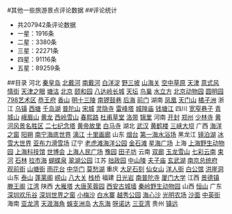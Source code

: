 #其他一些旅游景点评论数据
##评论统计
* 共207942条评论数据
* 一星：1916条
* 二星：3380条
* 三星：22271条
* 四星：91116条
* 五星：89259条

##目录
河北 [秦皇岛](qinghuangdao.txt) [北戴河](beidaihe.txt) [南戴河](nandaihe.txt) [白洋淀](baiyangdian.txt) [野三坡](yesanpo.txt) [山海关](shanhaiguan.txt) [空中草原](baodingkongzhongcaoyuan.txt)
[天津](tianjin.txt) [意式风情街](yishifengqingjie.txt) [天津之眼](tianjinzhiyan.txt) [塘沽](tanggu.txt)
[北京](beijing.txt) [颐和园](yiheyuan.txt) [八达岭长城](badalingchangcheng.txt) [天坛](tiantan.txt) [鸟巢](niaochao.txt) [水立方](shuilifang.txt) [北京动物园](beijingdongwuyuan.txt) [圆明园](yuanmingyuan.txt) [798艺术区](798yishuqu.txt) [恭王府](gongwangfu.txt) [香山](xiangshan.txt) [明十三陵](mingshisanling.txt) [南锣鼓巷](nanluoguxiang.txt) [后海](houhai.txt) [前门](qianmen.txt)
湖南 [凤凰](fenghuang.txt) [天门山](zhangjiajietianmenshan.txt) [橘子洲](juzizhou.txt)
浙江 [乌镇](wuzhen.txt) [西塘](xitang.txt) [千岛湖](qiandaohu.txt) [普陀山](putuoshan.txt) [宋城](songcheng.txt) [灵隐寺](lingyinsi.txt) [雷峰塔](leifengta.txt) [城隍庙](ningbochenghuangmiao.txt) [钱塘江](qiantangjiang.txt)
四川 [宽窄巷子](kuanzhaixiangzi.txt) [青城山](qingchengshan.txt) [峨眉山](emeishan.txt) [黄龙](huanglong.txt) [西岭雪山](xilingxueshan.txt) [春熙路](chunxilu.txt) [杜甫草堂](dufucaotang.txt) [洛带](luodai.txt) [锦里](jinli.txt)
河南 [开封](kaifeng.txt) [郑州](zhengzhou.txt) [少林寺](shaolinsi.txt) [黄河风景名胜区](huanghefengjingmingshengqu.txt) [二七纪念塔](erqijinianta.txt) [黄帝故里](huangdiguli.txt) [白马寺](baimasi.txt)
湖北 [武汉](wuhan.txt) [黄鹤楼](huanghelou.txt) [三峡大坝](sanxiadaba.txt)
广西 [海洋之窗](haiyangzhichuang.txt) [阳朔](yangshuo.txt) [南宁海底世界](nanninghaidishijie.txt) [漓江](guilinlijiang.txt) [十里画廊](shilihualang.txt)
山东 [烟台](yantai.txt) [第一海水浴场](diyihaishuiyuchang.txt)
黑龙江 [镜泊湖](jingbohu.txt) [冰雪大世界](bingxuedashijie.txt) [亚布力滑雪场](yabulihuaxuechang.txt)
辽宁 [老虎滩海洋公园](laohutanhaiyanggongyuan.txt) [金石滩](jinshitan.txt) [星海广场](xinghaiguangchang.txt)
上海 [上海野生动物园](shanghaiyeshengdongwuyuan.txt) [上海科技馆](shanghaikejiguan.txt) [世博会](shibohui.txt) [上海人民广场](shanghairenminguangchang.txt) [豫园](shanghaiyuyuan.txt) [田子坊](tianzifang.txt)
云南 [双廊](shuanglang.txt) [玉龙雪山](yulongxueshan.txt) [七彩云南](qicaiyunnan.txt) [束河](shuhe.txt) [石林](kunmingshilin.txt) [拉市海](lashihai.txt) [蝴蝶泉](hudiequan.txt) [翠湖公园](cuihugongyuan.txt)
江苏 [拙政园](zhuozhengyuan.txt) [中山陵](zhongshanling.txt) [夫子庙](fuzimiao.txt) [玄武湖](xuanwuhu.txt) [南京总统府](nanjingzongtongfu.txt) [观前街](guanqianjie.txt) [山塘街](shantangjie.txt) [雨花台](yuhuatai.txt) [中华门](zhonghuamen.txt) [莫愁湖](mochouhu.txt)
重庆 [大足石刻](dazushike.txt) [仙女山](wulongxiannvshan.txt) [洋人街](yangrenjie.txt) [白公馆](baigongguan.txt) [洪崖洞](hongyadong.txt)
山东 [泰山](taishan.txt) [蓬莱阁](penglaige.txt) [崂山](laoshan.txt) [八大关](badaguan.txt) [栈桥](zhanqiao.txt)
福建 [日光岩](riguangyan.txt) [南普陀寺](nanputuosi.txt) [厦门大学](xiamendaxue.txt)
江西 [景德镇](jingdezhen.txt) [滕王阁](tengwangge.txt) [江湾](jiangwan.txt)
陕西 [大雁塔](dayanta.txt) [大唐芙蓉园](datangfurongyuan.txt) [西安古城墙](xianguchengqiang.txt) [秦岭野生动物园](qinlingyeshengdongwuyuan.txt)
山西 [恒山](hengshan.txt)
广东 [深圳欢乐谷](shenzhenhuanlegu.txt) [深圳世界之窗](shijiezhichuang.txt) [小梅沙](xiaomeisha.txt) [白水寨](baishuizhai.txt) [越秀公园](yuexiugongyuan.txt) [海心沙](haixinsha.txt) [光明农场](guangmingnongchang.txt) [沙面](shamian.txt) [中英街](zhongyingjie.txt)
海南 [亚龙湾](yalongwan.txt) [天涯海角](tianyahaijiao.txt) [蜈支洲岛](wuzhizhoudao.txt) [大东海](dadonghai.txt) [呀诺达](yanuoda.txt) [三亚湾](sanyawan.txt)
贵州 [镇远](zhenyuan.txt)
